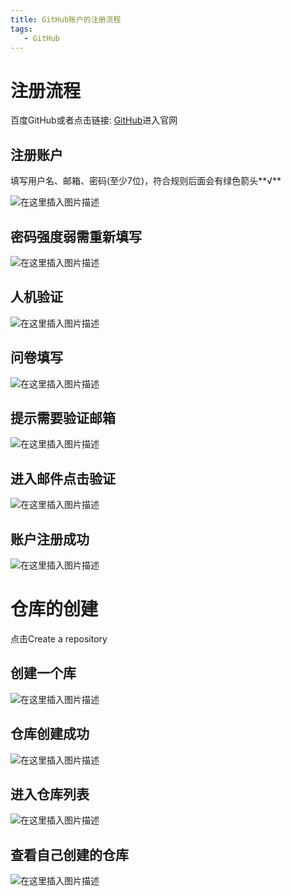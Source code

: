 ```yaml
---
title: GitHub账户的注册流程
tags: 
   - GitHub
---
```


# 注册流程

百度GitHub或者点击链接: [GitHub](https://github.com/)进入官网

## 注册账户

填写用户名、邮箱、密码(至少7位)，符合规则后面会有绿色箭头**√**

![在这里插入图片描述](https://img-blog.csdnimg.cn/20200707212359401.png?x-oss-process=image/watermark,type_ZmFuZ3poZW5naGVpdGk,shadow_10,text_aHR0cHM6Ly9ibG9nLmNzZG4ubmV0L0pDdHJ5,size_16,color_FFFFFF,t_70)

## 密码强度弱需重新填写

![在这里插入图片描述](https://img-blog.csdnimg.cn/20200707212619186.png?x-oss-process=image/watermark,type_ZmFuZ3poZW5naGVpdGk,shadow_10,text_aHR0cHM6Ly9ibG9nLmNzZG4ubmV0L0pDdHJ5,size_16,color_FFFFFF,t_70)

## 人机验证

![在这里插入图片描述](https://img-blog.csdnimg.cn/20200707212652219.png?x-oss-process=image/watermark,type_ZmFuZ3poZW5naGVpdGk,shadow_10,text_aHR0cHM6Ly9ibG9nLmNzZG4ubmV0L0pDdHJ5,size_16,color_FFFFFF,t_70)

## 问卷填写

![在这里插入图片描述](https://img-blog.csdnimg.cn/20200707212715206.png?x-oss-process=image/watermark,type_ZmFuZ3poZW5naGVpdGk,shadow_10,text_aHR0cHM6Ly9ibG9nLmNzZG4ubmV0L0pDdHJ5,size_16,color_FFFFFF,t_70)

## 提示需要验证邮箱

![在这里插入图片描述](https://img-blog.csdnimg.cn/20200707212748309.png?x-oss-process=image/watermark,type_ZmFuZ3poZW5naGVpdGk,shadow_10,text_aHR0cHM6Ly9ibG9nLmNzZG4ubmV0L0pDdHJ5,size_16,color_FFFFFF,t_70)


## 进入邮件点击验证

![在这里插入图片描述](https://img-blog.csdnimg.cn/20200707212859211.png?x-oss-process=image/watermark,type_ZmFuZ3poZW5naGVpdGk,shadow_10,text_aHR0cHM6Ly9ibG9nLmNzZG4ubmV0L0pDdHJ5,size_16,color_FFFFFF,t_70)

## 账户注册成功

![在这里插入图片描述](https://img-blog.csdnimg.cn/20200707212919294.png?x-oss-process=image/watermark,type_ZmFuZ3poZW5naGVpdGk,shadow_10,text_aHR0cHM6Ly9ibG9nLmNzZG4ubmV0L0pDdHJ5,size_16,color_FFFFFF,t_70)

# 仓库的创建

点击Create a repository


## 创建一个库

![在这里插入图片描述](https://img-blog.csdnimg.cn/2020070721293550.png?x-oss-process=image/watermark,type_ZmFuZ3poZW5naGVpdGk,shadow_10,text_aHR0cHM6Ly9ibG9nLmNzZG4ubmV0L0pDdHJ5,size_16,color_FFFFFF,t_70)

## 仓库创建成功

![在这里插入图片描述](https://img-blog.csdnimg.cn/202007072130116.png?x-oss-process=image/watermark,type_ZmFuZ3poZW5naGVpdGk,shadow_10,text_aHR0cHM6Ly9ibG9nLmNzZG4ubmV0L0pDdHJ5,size_16,color_FFFFFF,t_70)

## 进入仓库列表

![在这里插入图片描述](https://img-blog.csdnimg.cn/20200707213500520.png?x-oss-process=image/watermark,type_ZmFuZ3poZW5naGVpdGk,shadow_10,text_aHR0cHM6Ly9ibG9nLmNzZG4ubmV0L0pDdHJ5,size_16,color_FFFFFF,t_70)

## 查看自己创建的仓库

![在这里插入图片描述](https://img-blog.csdnimg.cn/20200707213520880.png?x-oss-process=image/watermark,type_ZmFuZ3poZW5naGVpdGk,shadow_10,text_aHR0cHM6Ly9ibG9nLmNzZG4ubmV0L0pDdHJ5,size_16,color_FFFFFF,t_70)

